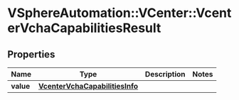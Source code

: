 # VSphereAutomation::VCenter::VcenterVchaCapabilitiesResult

## Properties
Name | Type | Description | Notes
------------ | ------------- | ------------- | -------------
**value** | [**VcenterVchaCapabilitiesInfo**](VcenterVchaCapabilitiesInfo.md) |  | 


